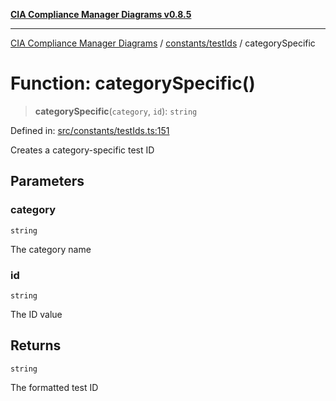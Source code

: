 [**CIA Compliance Manager Diagrams v0.8.5**](../../../README.md)

***

[CIA Compliance Manager Diagrams](../../../modules.md) / [constants/testIds](../README.md) / categorySpecific

# Function: categorySpecific()

> **categorySpecific**(`category`, `id`): `string`

Defined in: [src/constants/testIds.ts:151](https://github.com/Hack23/cia-compliance-manager/blob/3ae0301247f765ba03c8c0fe645db4718bb8af76/src/constants/testIds.ts#L151)

Creates a category-specific test ID

## Parameters

### category

`string`

The category name

### id

`string`

The ID value

## Returns

`string`

The formatted test ID
